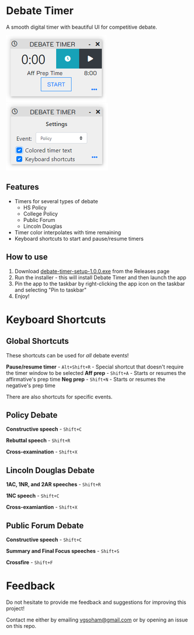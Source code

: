 # Debate Timer
A smooth digital timer with beautiful UI for competitive debate.

![Timer Image 1](assets/img1.png)
![Timer Image 1](assets/img2.png)

## Features
- Timers for several types of debate
  - HS Policy
  - College Policy
  - Public Forum
  - Lincoln Douglas
 - Timer color interpolates with time remaining
 - Keyboard shortcuts to start and pause/resume timers

## How to use
1. Download [debate-timer-setup-1.0.0.exe](https://github.com/Matrix4f/DebateTimer/releases/download/1.0.0/debate-timer-setup-1.0.0.exe) from the Releases page
2. Run the installer - this will install Debate Timer and then launch the app
3. Pin the app to the taskbar by right-clicking the app icon on the taskbar and selecting "Pin to taskbar"
4. Enjoy!

#  Keyboard Shortcuts
## Global Shortcuts
These shortcuts can be used for *all* debate events!

**Pause/resume timer** - `Alt+Shift+R` - Special shortcut that doesn't require the timer window to be selected
**Aff prep** - `Shift+A` - Starts or resumes the affirmative's prep time
**Neg prep** - `Shift+N` - Starts or resumes the negative's prep time

There are also shortcuts for specific events.

## Policy Debate

**Constructive speech** - `Shift+C`

**Rebuttal speech** - `Shift+R`

**Cross-examination** - `Shift+X`

## Lincoln Douglas Debate

**1AC, 1NR, and 2AR speeches** - `Shift+R`

**1NC speech** - `Shift+C`

**Cross-examiantion** - `Shift+X`

## Public Forum Debate

**Constructive speech** - `Shift+C`

**Summary and Final Focus speeches** - `Shift+S`

**Crossfire** - `Shift+F`

# Feedback
Do not hesitate to provide me feedback and suggestions for improving this project!

Contact me either by emailing vgsoham@gmail.com or by opening an issue on this repo.

